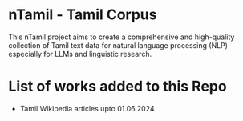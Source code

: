 # nTamil - Tamil Corpus
This nTamil project aims to create a comprehensive and high-quality collection of Tamil text data for natural language processing (NLP) especially for LLMs and linguistic research.

# List of works added to this Repo
- Tamil Wikipedia articles upto 01.06.2024
